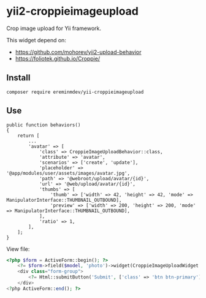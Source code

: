 # yii2-croppieimageupload

Crop image upload for Yii framework.

This widget depend on:
- https://github.com/mohorev/yii2-upload-behavior
- https://foliotek.github.io/Croppie/

## Install

``composer require ereminmdev/yii-croppieimageupload``

## Use

```
public function behaviors()
{
    return [
        ...
        'avatar' => [
            'class' => CroppieImageUploadBehavior::class,
            'attribute' => 'avatar',
            'scenarios' => ['create', 'update'],
            'placeholder' => '@app/modules/user/assets/images/avatar.jpg',
            'path' => '@webroot/upload/avatar/{id}',
            'url' => '@web/upload/avatar/{id}',
            'thumbs' => [
                'thumb' => ['width' => 42, 'height' => 42, 'mode' => ManipulatorInterface::THUMBNAIL_OUTBOUND],
                'preview' => ['width' => 200, 'height' => 200, 'mode' => ManipulatorInterface::THUMBNAIL_OUTBOUND],
            ],
            'ratio' => 1,
        ],
    ];
}
```

View file:

```php
<?php $form = ActiveForm::begin(); ?>
    <?= $form->field($model, 'photo')->widget(CroppieImageUploadWidget::class) ?>
    <div class="form-group">
        <?= Html::submitButton('Submit', ['class' => 'btn btn-primary']) ?>
    </div>
<?php ActiveForm::end(); ?>
```
